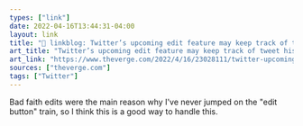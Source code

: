 ```yaml
---
types: ["link"]
date: 2022-04-16T13:44:31-04:00
layout: link
title: "🔗 linkblog: Twitter’s upcoming edit feature may keep track of tweet history - The Verge'"
art_title: "Twitter’s upcoming edit feature may keep track of tweet history - The Verge"
art_link: "https://www.theverge.com/2022/4/16/23028111/twitter-upcoming-edit-button-tweet-history"
sources: ["theverge.com"]
tags: ["Twitter"]
---
```

Bad faith edits were the main reason why I've never jumped on the "edit button" train, so I think this is a good way to handle this.
